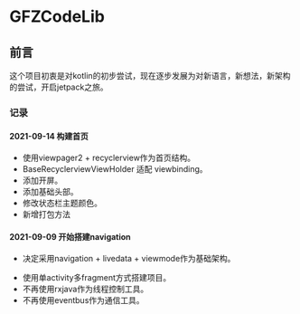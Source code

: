 # GFZCodeLib

## 前言

这个项目初衷是对kotlin的初步尝试，现在逐步发展为对新语言，新想法，新架构的尝试，开启jetpack之旅。

### 记录

#### 2021-09-14 构建首页

+ 使用viewpager2 + recyclerview作为首页结构。
+ BaseRecyclerviewViewHolder 适配 viewbinding。
+ 添加开屏。
+ 添加基础头部。
+ 修改状态栏主题颜色。
+ 新增打包方法

#### 2021-09-09 开始搭建navigation

* 决定采用navigation + livedata + viewmode作为基础架构。

+ 使用单activity多fragment方式搭建项目。
+ 不再使用rxjava作为线程控制工具。
+ 不再使用eventbus作为通信工具。

